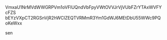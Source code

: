 VmxaU1NrMVdWWGRPVm1oVFlUQndVbFpyVWtOVVJrVjVUbFZrYTAxWVFYcFZS
bEYzVXpCT2RGSnVjR2hWClZEQTVRMmR3Ym1GdWJ6MEtDbU55WWc9PQoKeWxx

sen